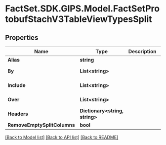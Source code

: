 # FactSet.SDK.GIPS.Model.FactSetProtobufStachV3TableViewTypesSplit

## Properties

Name | Type | Description | Notes
------------ | ------------- | ------------- | -------------
**Alias** | **string** |  | [optional] 
**By** | **List&lt;string&gt;** |  | [optional] [readonly] 
**Include** | **List&lt;string&gt;** |  | [optional] [readonly] 
**Over** | **List&lt;string&gt;** |  | [optional] [readonly] 
**Headers** | **Dictionary&lt;string, string&gt;** |  | [optional] [readonly] 
**RemoveEmptySplitColumns** | **bool** |  | [optional] 

[[Back to Model list]](../README.md#documentation-for-models) [[Back to API list]](../README.md#documentation-for-api-endpoints) [[Back to README]](../README.md)

